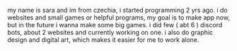 my name is sara and im from czechia, i started programming 2 yrs ago. i do websites and small games or helpful programs, my goal is to make app now, but in the future i wanna make some big games. i did few ( abt 6 ) discord bots, about 2 websites and currently working on one. i also do graphic design and digital art, which makes it easier for me to work alone.
